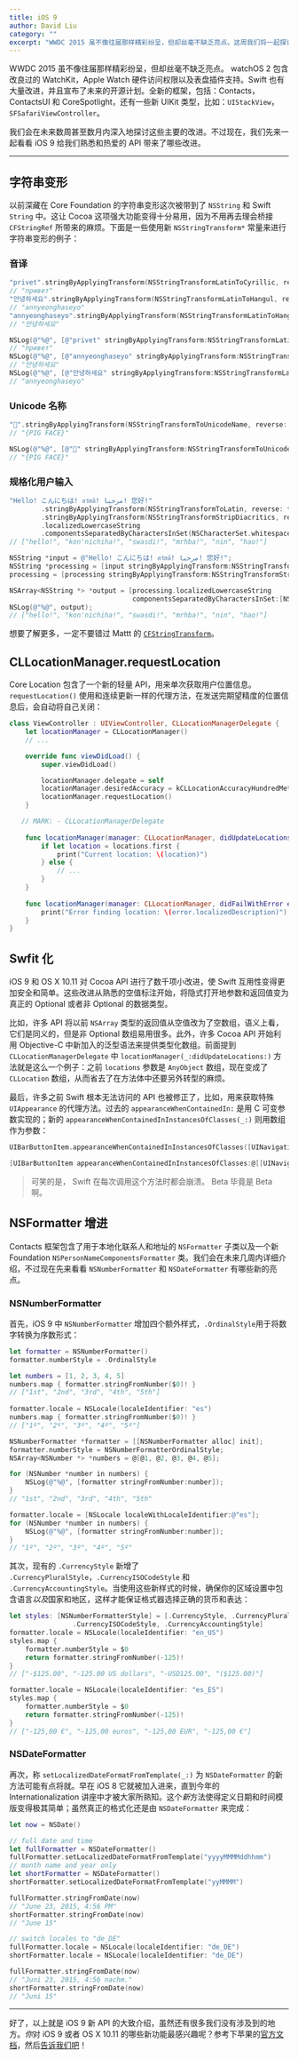 ```yaml
---
title: iOS 9
author: David Liu
category: ""
excerpt: "WWDC 2015 虽不像往届那样精彩纷呈，但却丝毫不缺乏亮点。这周我们将一起探讨 iOS 9 给我们熟悉和热爱的 API 带来了哪些改进。"
---
```


WWDC 2015 虽不像往届那样精彩纷呈，但却丝毫不缺乏亮点。 watchOS 2 包含改良过的 WatchKit，Apple Watch 硬件访问权限以及表盘插件支持。Swift 也有大量改进，并且宣布了未来的开源计划。全新的框架，包括：Contacts，ContactsUI 和 CoreSpotlight，还有一些新 UIKit 类型，比如：`UIStackView`，`SFSafariViewController`。

我们会在未来数周甚至数月内深入地探讨这些主要的改进。不过现在，我们先来一起看看 iOS 9 给我们熟悉和热爱的 API 带来了哪些改进。


* * *


## 字符串变形

以前深藏在 Core Foundation 的字符串变形这次被带到了 `NSString` 和 Swift `String` 中。这让 Cocoa 这项强大功能变得十分易用，因为不用再去理会桥接 `CFStringRef` 所带来的麻烦。下面是一些使用新 `NSStringTransform*` 常量来进行字符串变形的例子：

### 音译

```swift
"privet".stringByApplyingTransform(NSStringTransformLatinToCyrillic, reverse: false)
// "привет"
"안녕하세요".stringByApplyingTransform(NSStringTransformLatinToHangul, reverse: true)
// "annyeonghaseyo"
"annyeonghaseyo".stringByApplyingTransform(NSStringTransformLatinToHangul, reverse: false)
// "안녕하세요"
```
```objective-c
NSLog(@"%@", [@"privet" stringByApplyingTransform:NSStringTransformLatinToCyrillic reverse:NO]);
// "привет"
NSLog(@"%@", [@"annyeonghaseyo" stringByApplyingTransform:NSStringTransformLatinToHangul reverse:NO]);
// "안녕하세요"
NSLog(@"%@", [@"안녕하세요" stringByApplyingTransform:NSStringTransformLatinToHangul reverse:YES]);
// "annyeonghaseyo"
```

### Unicode 名称

```swift
"🐷".stringByApplyingTransform(NSStringTransformToUnicodeName, reverse: false)
// "{PIG FACE}"
```
```objective-c
NSLog(@"%@", [@"🐷" stringByApplyingTransform:NSStringTransformToUnicodeName reverse:NO]);
// "{PIG FACE}"
```

### 规格化用户输入

```swift
"Hello! こんにちは! สวัสดี! مرحبا! 您好!"
        .stringByApplyingTransform(NSStringTransformToLatin, reverse: false)?
        .stringByApplyingTransform(NSStringTransformStripDiacritics, reverse: false)?
        .localizedLowercaseString
        .componentsSeparatedByCharactersInSet(NSCharacterSet.whitespaceCharacterSet())
// ["hello!", "kon'nichiha!", "swasdi!", "mrhba!", "nin", "hao!"]
```
```objective-c
NSString *input = @"Hello! こんにちは! สวัสดี! مرحبا! 您好!";
NSString *processing = [input stringByApplyingTransform:NSStringTransformToLatin reverse:NO];
processing = [processing stringByApplyingTransform:NSStringTransformStripDiacritics reverse:NO];

NSArray<NSString *> *output = [processing.localizedLowercaseString
                               componentsSeparatedByCharactersInSet:[NSCharacterSet whitespaceCharacterSet]];
NSLog(@"%@", output);
// ["hello!", "kon'nichiha!", "swasdi!", "mrhba!", "nin", "hao!"]
```

想要了解更多，一定不要错过 Mattt 的 [`CFStringTransform`](http://nshipster.cn/cfstringtransform/)。


## CLLocationManager.requestLocation

Core Location 包含了一个新的轻量 API，用来单次获取用户位置信息。`requestLocation()` 使用和连续更新一样的代理方法，在发送完期望精度的位置信息后，会自动将自己关闭：

```swift
class ViewController : UIViewController, CLLocationManagerDelegate {
    let locationManager = CLLocationManager()
    // ...

    override func viewDidLoad() {
        super.viewDidLoad()

        locationManager.delegate = self
        locationManager.desiredAccuracy = kCLLocationAccuracyHundredMeters
        locationManager.requestLocation()
    }

   // MARK: - CLLocationManagerDelegate
    
    func locationManager(manager: CLLocationManager, didUpdateLocations locations: [CLLocation]) {
        if let location = locations.first {
            print("Current location: \(location)")
        } else {
            // ...
        }
    }
        
    func locationManager(manager: CLLocationManager, didFailWithError error: NSError) {
        print("Error finding location: \(error.localizedDescription)")
    }
}
```


## Swfit 化

iOS 9 和 OS X 10.11 对 Cocoa API 进行了数千项小改进，使 Swift 互用性变得更加安全和简单。这些改进从熟悉的空值标注开始，将隐式打开地参数和返回值变为真正的 Optional 或者非 Optional 的数据类型。

比如，许多 API 将以前 `NSArray` 类型的返回值从空值改为了空数组，语义上看，它们是同义的，但是非 Optional 数组易用很多。此外，许多 Cocoa API 开始利用 Objective-C 中新加入的泛型语法来提供类型化数组。前面提到 `CLLocationManagerDelegate` 中 `locationManager(_:didUpdateLocations:)` 方法就是这么一个例子：之前 `locations` 参数是 `AnyObject` 数组，现在变成了 `CLLocation` 数组，从而省去了在方法体中还要另外转型的麻烦。

最后，许多之前 Swift 根本无法访问的 API 也被修正了，比如，用来获取特殊 `UIAppearance` 的代理方法。过去的 `appearanceWhenContainedIn:` 是用 C 可变参数实现的；新的 `appearanceWhenContainedInInstancesOfClasses(_:)` 则用数组作为参数：

```swift
UIBarButtonItem.appearanceWhenContainedInInstancesOfClasses([UINavigationController.self]).tintColor = UIColor.redColor()
```
```objective-c
[UIBarButtonItem appearanceWhenContainedInInstancesOfClasses:@[[UINavigationController class]]].tintColor = [UIColor redColor];
```

> 可笑的是， Swift 在每次调用这个方法时都会崩溃。 Beta 毕竟是 Beta 啊。



## NSFormatter 增进

Contacts 框架包含了用于本地化联系人和地址的 `NSFormatter` 子类以及一个新 Foundation `NSPersonNameComponentsFormatter` 类。我们会在未来几周内详细介绍，不过现在先来看看 `NSNumberFormatter` 和 `NSDateFormatter` 有哪些新的亮点。

### NSNumberFormatter

首先，iOS 9 中 `NSNumberFormatter` 增加四个额外样式，`.OrdinalStyle`用于将数字转换为序数形式：

```swift
let formatter = NSNumberFormatter()
formatter.numberStyle = .OrdinalStyle

let numbers = [1, 2, 3, 4, 5]
numbers.map { formatter.stringFromNumber($0)! }
// ["1st", "2nd", "3rd", "4th", "5th"]
    
formatter.locale = NSLocale(localeIdentifier: "es")
numbers.map { formatter.stringFromNumber($0)! }
// ["1º", "2º", "3º", "4º", "5º"]
```
```objective-c
NSNumberFormatter *formatter = [[NSNumberFormatter alloc] init];
formatter.numberStyle = NSNumberFormatterOrdinalStyle;
NSArray<NSNumber *> *numbers = @[@1, @2, @3, @4, @5];

for (NSNumber *number in numbers) {
    NSLog(@"%@", [formatter stringFromNumber:number]);
}
// "1st", "2nd", "3rd", "4th", "5th"

formatter.locale = [NSLocale localeWithLocaleIdentifier:@"es"];
for (NSNumber *number in numbers) {
    NSLog(@"%@", [formatter stringFromNumber:number]);
}
// "1º", "2º", "3º", "4º", "5º"
```

其次，现有的 `.CurrencyStyle` 新增了 `.CurrencyPluralStyle`，`.CurrencyISOCodeStyle` 和 `.CurrencyAccountingStyle`。当使用这些新样式的时候，确保你的区域设置中包含语言*以及*国家和地区，这样才能保证格式器选择正确的货币和表达：

```swift
let styles: [NSNumberFormatterStyle] = [.CurrencyStyle, .CurrencyPluralStyle, 
                .CurrencyISOCodeStyle, .CurrencyAccountingStyle]
formatter.locale = NSLocale(localeIdentifier: "en_US")
styles.map {
    formatter.numberStyle = $0
    return formatter.stringFromNumber(-125)!
}
// ["-$125.00", "-125.00 US dollars", "-USD125.00", "($125.00)"]

formatter.locale = NSLocale(localeIdentifier: "es_ES")
styles.map {
    formatter.numberStyle = $0
    return formatter.stringFromNumber(-125)!
}
// ["-125,00 €", "-125,00 euros", "-125,00 EUR", "-125,00 €"]
```

### NSDateFormatter

再次，称 `setLocalizedDateFormatFromTemplate(_:)` 为 `NSDateFormatter` 的新方法可能有点将就。早在 iOS 8 它就被加入进来，直到今年的 Internationalization 讲座中才被大家所熟知。这个*新*方法使得定义日期和时间模版变得极其简单；虽然真正的格式化还是由 `NSDateFormatter` 来完成：

```swift
let now = NSDate()

// full date and time
let fullFormatter = NSDateFormatter()
fullFormatter.setLocalizedDateFormatFromTemplate("yyyyMMMMddhhmm")
// month name and year only
let shortFormatter = NSDateFormatter()
shortFormatter.setLocalizedDateFormatFromTemplate("yyMMMM")

fullFormatter.stringFromDate(now)
// "June 23, 2015, 4:56 PM"
shortFormatter.stringFromDate(now)
// "June 15"

// switch locales to "de_DE"
fullFormatter.locale = NSLocale(localeIdentifier: "de_DE")
shortFormatter.locale = NSLocale(localeIdentifier: "de_DE")

fullFormatter.stringFromDate(now)
// "Juni 23, 2015, 4:56 nachm."
shortFormatter.stringFromDate(now)
// "Juni 15"
```


* * * 


好了，以上就是 iOS 9 新 API 的大致介绍，虽然还有很多我们没有涉及到的地方。*你*对 iOS 9 或者 OS X 10.11 的哪些新功能最感兴趣呢？参考下苹果的[官方文档](https://developer.apple.com/library/prerelease/ios/releasenotes/General/iOS90APIDiffs/)，然后[告诉我们吧](https://twitter.com/nshipster)！
